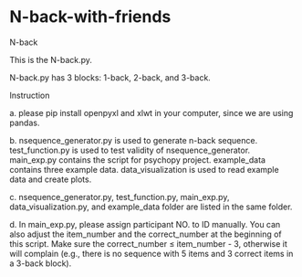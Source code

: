 # N-back-with-friends
N-back 

This is the N-back.py.

N-back.py has 3 blocks: 1-back, 2-back, and 3-back.

Instruction

a. please pip install openpyxl and xlwt in your computer, since we are using pandas.

b. nsequence_generator.py is used to generate n-back sequence. test_function.py is used to test validity of nsequence_generator. main_exp.py contains the script for psychopy project. example_data contains three example data. data_visualization is used to read example data and create plots.

c. nsequence_generator.py, test_function.py, main_exp.py, data_visualization.py, and example_data folder are listed in the same folder.

d. In main_exp.py, please assign participant NO. to ID manually. You can also adjust the item_number and the correct_number at the beginning of this script. Make sure the correct_number ≤ item_number - 3, otherwise it will complain (e.g., there is no sequence with 5 items and 3 correct items in a 3-back block).
